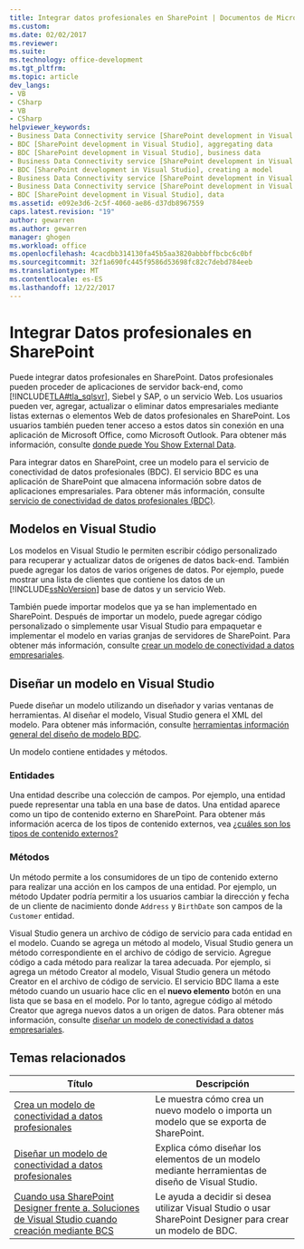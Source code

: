 ```yaml
---
title: Integrar datos profesionales en SharePoint | Documentos de Microsoft
ms.custom: 
ms.date: 02/02/2017
ms.reviewer: 
ms.suite: 
ms.technology: office-development
ms.tgt_pltfrm: 
ms.topic: article
dev_langs:
- VB
- CSharp
- VB
- CSharp
helpviewer_keywords:
- Business Data Connectivity service [SharePoint development in Visual Studio], business data
- BDC [SharePoint development in Visual Studio], aggregating data
- BDC [SharePoint development in Visual Studio], business data
- Business Data Connectivity service [SharePoint development in Visual Studio], aggregating data
- BDC [SharePoint development in Visual Studio], creating a model
- Business Data Connectivity service [SharePoint development in Visual Studio], creating a model
- Business Data Connectivity service [SharePoint development in Visual Studio], data
- BDC [SharePoint development in Visual Studio], data
ms.assetid: e092e3d6-2c5f-4060-ae86-d37db8967559
caps.latest.revision: "19"
author: gewarren
ms.author: gewarren
manager: ghogen
ms.workload: office
ms.openlocfilehash: 4cacdbb314130fa45b5aa3820abbbffbcbc6c0bf
ms.sourcegitcommit: 32f1a690fc445f9586d53698fc82c7debd784eeb
ms.translationtype: MT
ms.contentlocale: es-ES
ms.lasthandoff: 12/22/2017
---
```

# <a name="integrating-business-data-into-sharepoint"></a>Integrar Datos profesionales en SharePoint
  Puede integrar datos profesionales en SharePoint. Datos profesionales pueden proceder de aplicaciones de servidor back-end, como [!INCLUDE[TLA#tla_sqlsvr](../sharepoint/includes/tlasharptla-sqlsvr-md.md)], Siebel y SAP, o un servicio Web. Los usuarios pueden ver, agregar, actualizar o eliminar datos empresariales mediante listas externas o elementos Web de datos profesionales en SharePoint.  Los usuarios también pueden tener acceso a estos datos sin conexión en una aplicación de Microsoft Office, como Microsoft Outlook. Para obtener más información, consulte [donde puede You Show External Data](http://go.microsoft.com/fwlink/?LinkId=169295).  
  
 Para integrar datos en SharePoint, cree un modelo para el servicio de conectividad de datos profesionales (BDC). El servicio BDC es una aplicación de SharePoint que almacena información sobre datos de aplicaciones empresariales. Para obtener más información, consulte [servicio de conectividad de datos profesionales (BDC)](http://go.microsoft.com/fwlink/?LinkID=169276).  
  
## <a name="models-in-visual-studio"></a>Modelos en Visual Studio  
 Los modelos en Visual Studio le permiten escribir código personalizado para recuperar y actualizar datos de orígenes de datos back-end. También puede agregar los datos de varios orígenes de datos. Por ejemplo, puede mostrar una lista de clientes que contiene los datos de un [!INCLUDE[ssNoVersion](../sharepoint/includes/ssnoversion-md.md)] base de datos y un servicio Web.  
  
 También puede importar modelos que ya se han implementado en SharePoint. Después de importar un modelo, puede agregar código personalizado o simplemente usar Visual Studio para empaquetar e implementar el modelo en varias granjas de servidores de SharePoint. Para obtener más información, consulte [crear un modelo de conectividad a datos empresariales](../sharepoint/creating-a-business-data-connectivity-model.md).  
  
## <a name="designing-a-model-in-visual-studio"></a>Diseñar un modelo en Visual Studio  
 Puede diseñar un modelo utilizando un diseñador y varias ventanas de herramientas. Al diseñar el modelo, Visual Studio genera el XML del modelo. Para obtener más información, consulte [herramientas información general del diseño de modelo BDC](../sharepoint/bdc-model-design-tools-overview.md).  
  
 Un modelo contiene entidades y métodos.  
  
### <a name="entities"></a>Entidades  
 Una entidad describe una colección de campos. Por ejemplo, una entidad puede representar una tabla en una base de datos. Una entidad aparece como un tipo de contenido externo en SharePoint. Para obtener más información acerca de los tipos de contenido externos, vea [¿cuáles son los tipos de contenido externos?](http://go.microsoft.com/fwlink/?LinkId=169293)  
  
### <a name="methods"></a>Métodos  
 Un método permite a los consumidores de un tipo de contenido externo para realizar una acción en los campos de una entidad. Por ejemplo, un método Updater podría permitir a los usuarios cambiar la dirección y fecha de un cliente de nacimiento donde `Address` y `BirthDate` son campos de la `Customer` entidad.  
  
 Visual Studio genera un archivo de código de servicio para cada entidad en el modelo. Cuando se agrega un método al modelo, Visual Studio genera un método correspondiente en el archivo de código de servicio. Agregue código a cada método para realizar la tarea adecuada. Por ejemplo, si agrega un método Creator al modelo, Visual Studio genera un método Creator en el archivo de código de servicio. El servicio BDC llama a este método cuando un usuario hace clic en el **nuevo elemento** botón en una lista que se basa en el modelo. Por lo tanto, agregue código al método Creator que agrega nuevos datos a un origen de datos. Para obtener más información, consulte [diseñar un modelo de conectividad a datos empresariales](../sharepoint/designing-a-business-data-connectivity-model.md).  
  
## <a name="related-topics"></a>Temas relacionados  
  
|Título|Descripción|  
|-----------|-----------------|  
|[Crea un modelo de conectividad a datos profesionales](../sharepoint/creating-a-business-data-connectivity-model.md)|Le muestra cómo crea un nuevo modelo o importa un modelo que se exporta de SharePoint.|  
|[Diseñar un modelo de conectividad a datos profesionales](../sharepoint/designing-a-business-data-connectivity-model.md)|Explica cómo diseñar los elementos de un modelo mediante herramientas de diseño de Visual Studio.|  
|[Cuando usa SharePoint Designer frente a. Soluciones de Visual Studio cuando creación mediante BCS](http://go.microsoft.com/fwlink/?LinkID=183448)|Le ayuda a decidir si desea utilizar Visual Studio o usar SharePoint Designer para crear un modelo de BDC.|  
  
  